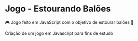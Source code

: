 # Jogo - Estourando Balões
:video_game: Jogo feito em JavaScript com o objetivo de estourar balões :balloon:

Criação de um jogo em Javascript para fins de estudo
